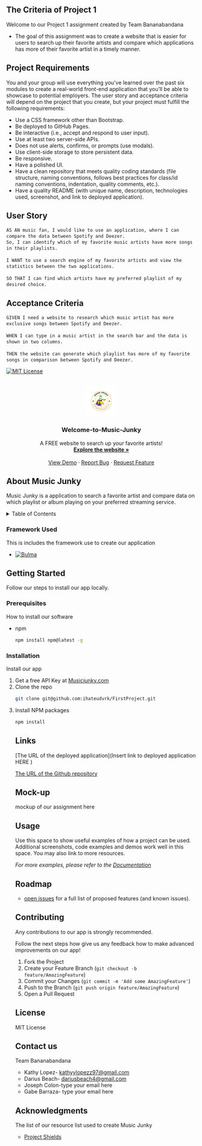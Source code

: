 <!-- I create this README.md by using a free template to get a head start of how our READ.me can look professionally -->
<!-- Please let me know your feedback -->
 

 <!-- I wrote down the user story and acceptance criteria of our project name Music Junky -->
## The Criteria of Project 1 
<!-- I hope I spelled our Project name correctly, otherwise please let me know! -->
Welcome to our Project 1 assignment created by Team Bananabandana


* The goal of this assignment was to create a website that is easier for users to search up their favorite artists and compare which applications has more of their favorite artist in a timely manner.


## Project Requirements
You and your group will use everything you’ve learned over the past six modules to create a real-world front-end application that you’ll be able to showcase to potential employers. The user story and acceptance criteria will depend on the project that you create, but your project must fulfill the following requirements:
* Use a CSS framework other than Bootstrap.
* Be deployed to GitHub Pages.
* Be interactive (i.e., accept and respond to user input).
* Use at least two server-side APIs.
* Does not use alerts, confirms, or prompts (use modals).
* Use client-side storage to store persistent data.
* Be responsive.
* Have a polished UI.
* Have a clean repository that meets quality coding standards (file structure, naming conventions, follows best practices for class/id naming conventions, indentation, quality comments, etc.).
* Have a quality README (with unique name, description, technologies used, screenshot, and link to deployed application).

## User Story

```
AS AN music fan, I would like to use an application, where I can compare the data between Spotify and Deezer. 
So, I can identify which of my favorite music artists have more songs in their playlists.

I WANT to use a search engine of my favorite artists and view the statistics between the two applications.

SO THAT I can find which artists have my preferred playlist of my desired choice. 

```

## Acceptance Criteria
```
GIVEN I need a website to research which music artist has more exclusive songs between Spotify and Deezer.

WHEN I can type in a music artist in the search bar and the data is shown in two columns.

THEN the website can generate which playlist has more of my favorite songs in comparison between Spotify and Deezer. 

```






<!-- I added a Project Shields where we can label our License for visual reference.  "Project Shield is a free service that helps protect websites from distributed denial of service (DDoS) attacks. A DDoS attack is an attempt to make our website unavailable by overwhelming it with traffic from multiple sources." -->

<!-- License Project Shield Badge -->
<!-- You can click on the badge that'll directly link to MIT license URL -->

[![MIT License][license-shield]][license-url]
 

<!-- PROJECT LOGO -->
<br />
<div align="center"> 
<!-- Will insert deployed application here once its finished-->
  <a href="https:///Users/kathylopez/Desktop/bootcamp/FirstProject/index.html">
    <img src="./assets/logo.png" alt="Logo of our website" width="80" height="80">
  </a>

  <h3 align="center">Welcome-to-Music-Junky</h3>

  <p align="middle">
  A FREE website to search up your favorite artists!
    <br />
    <!-- will change to our website once its deployed-->
    <a href="https:///Users/kathylopez/Desktop/bootcamp/FirstProject/index.html"><strong>Explore the website »</strong></a>
    <br />
    <br />
    <!--I wrote this to help understand what are website is about and roleplay as if our website is live for users to report to our website-->
    <a href="https://github.com/ihateudvrk/FirstProject">View Demo</a>
    ·
    <a href="https://github.com/ihateudvrk/FirstProject">Report Bug</a>
    ·
    <a href="https://github.com/ihateudvrk/FirstProject">Request Feature</a>
  </p>
</div>

<!-- ABOUT THE PROJECT -->
## About Music Junky 

Music Junky is a application to search a favorite artist and compare data on which playlist or album playing on your preferred streaming service.


<!-- TABLE OF CONTENTS of our READ.me -->
<details>
  <summary>Table of Contents</summary>
  <ol>
    <li>
      <a href="#about-music-junky">About Music Junky </a>
      <ul>
        <li><a href="#framework-used">Framework used</a></li>
      </ul>
    </li>
    <li>
      <a href="#getting-started">Getting Started</a>
      <ul>
        <li><a href="#prerequisites">Prerequisites</a></li>
        <li><a href="#installation">Installation</a></li>
      </ul>
    </li>
    <li><a href="#usage">Usage</a></li>
    <li><a href="#roadmap">Roadmap</a></li>
    <li><a href="#contributing">Contributing</a></li>
    <li><a href="#license">License</a></li>
    <li><a href="#contact">Contact</a></li>
    <li><a href="#acknowledgments">Acknowledgments</a></li>
  </ol>
</details>


<!-- Framework on our Project shield-->
### Framework Used

This is includes the framework use to create our application

* [![Bulma][Bulma.io]][bulma-url]



<!-- Instructions on how to tell our users how to install our app  once its deployed -->

## Getting Started

Follow our steps to install our app locally.

### Prerequisites

How to install our software
* npm
  ```sh
  npm install npm@latest -g
  ```

### Installation


Install our app 

1. Get a free API Key at [Musicjunky.com](https://github.com/ihateudvrk/FirstProject)
2. Clone the repo
   ```sh
   git clone git@github.com:ihateudvrk/FirstProject.git
   ```
3. Install NPM packages
   ```sh
   npm install
   ```
   <!-- Enter our API once its finished >
4. Enter your API in `config.js`
   ```js
   const API_KEY = 'ENTER YOUR API';
   ```

<!-- The Links to our Project 1 -->

## Links
 [The URL of the deployed application](Insert link to deployed application HERE )

 [The URL of the Github repository](https://github.com/ihateudvrk/FirstProject)

<!--Our mockup of our assignments -->
## Mock-up
 mockup of our assignment here 


<!-- USAGE EXAMPLES -->

<!-- Not sure if we can include this as part of our READ.ME when we're done with the website -->

## Usage


Use this space to show useful examples of how a project can be used. Additional screenshots, code examples and demos work well in this space. You may also link to more resources.

_For more examples, please refer to the [Documentation](https://example.com)_




<!-- ROADMAP to view our issues on making this project -->
## Roadmap
* [open issues](https://github.com/ihateudvrk/FirstProject/issues) for a full list of proposed features (and known issues).




<!-- CONTRIBUTING -->
## Contributing

Any contributions to our app is strongly recommended. 

Follow the next steps how give us any feedback how to make advanced improvements on our app!

1. Fork the Project
2. Create your Feature Branch (`git checkout -b feature/AmazingFeature`)
3. Commit your Changes (`git commit -m 'Add some AmazingFeature'`)
4. Push to the Branch (`git push origin feature/AmazingFeature`)
5. Open a Pull Request





<!-- LICENSE -->
## License
MIT License 



<!-- CONTACT information  -->
## Contact us 

Team Bananabandana
<!-- I suggest we put our emails for contacts-->
<!-- It can also be other form of social media if you would like -->

* Kathy Lopez- kathyylopezz97@gmail.com
* Darius Beach- dariusbeach4@gmail.com
* Joseph Colon-type  your email here
* Gabe Barraza- type your email here 




<!-- ACKNOWLEDGMENTs -->
<!--I wrote this tab to write down the links and resources from and give credits to-->
## Acknowledgments

The list of our resource list used to create Music Junky 
* [Project Shields](https://shields.io/)





<!-- MARKDOWN LINKS & IMAGES -->
<!-- I used IMG shield website and anchor links to create a badge for visual representation of Bulma framework  and it includes a link to their website-->
<!-- look at line 111 for reference -->
[Bulma.io]:https://img.shields.io/badge/bulma-00D0B1?style=for-the-badge&logo=bulma&logoColor=white
[bulma-url]:https://bulma.io/
[license-shield]:https://img.shields.io/badge/license-MIT-blue
[license-url]:https://github.com/ihateudvrk/FirstProject/blob/main/LICENSE

